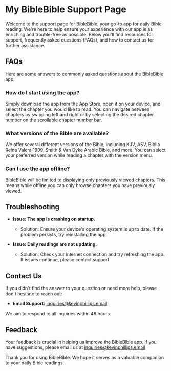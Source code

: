 # My BibleBible Support Page

Welcome to the support page for BibleBible, your go-to app for daily Bible reading. We're here to help ensure your experience with our app is as enriching and trouble-free as possible. Below you'll find resources for support, frequently asked questions (FAQs), and how to contact us for further assistance.

## FAQs

Here are some answers to commonly asked questions about the BibleBible app:

### How do I start using the app?
Simply download the app from the App Store, open it on your device, and select the chapter you would like to read. You can navigate between chapters by swipping left and right or by selecting the desired chapter number on the scrollable chapter number bar.

### What versions of the Bible are available?
We offer several different versions of the Bible, including KJV, ASV, Biblia Reina Valera 1909, Smith & Van Dyke Arabic Bible, and more. You can select your preferred version while reading a chapter with the version menu.

### Can I use the app offline?
BibleBible will be limited to displaying only previously viewed chapters. This means while offline you can only browse chapters you have previously viewed.

## Troubleshooting

- **Issue: The app is crashing on startup.**
    - Solution: Ensure your device's operating system is up to date. If the problem persists, try reinstalling the app.

- **Issue: Daily readings are not updating.**
    - Solution: Check your internet connection and try refreshing the app. If issues continue, please contact support.

## Contact Us

If you didn't find the answer to your question or need more help, please don't hesitate to reach out:

- **Email Support:** inquiries@kevinphillips.email


We aim to respond to all inquiries within 48 hours.

## Feedback

Your feedback is crucial in helping us improve the BibleBible app. If you have suggestions, please email us at inquiries@kevinphillips.email

Thank you for using BibleBible. We hope it serves as a valuable companion to your daily Bible readings.
